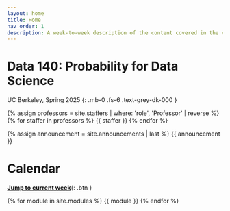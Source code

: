 ```yaml
---
layout: home
title: Home
nav_order: 1
description: A week-to-week description of the content covered in the course.
---
```


# Data 140: Probability for Data Science
UC Berkeley, Spring 2025
{: .mb-0 .fs-6 .text-grey-dk-000 }

<div>
{% assign professors = site.staffers | where: 'role', 'Professor' | reverse %}
    <div class="role">
        {% for staffer in professors %}
        {{ staffer }}
        {% endfor %}
    </div>
</div>

{% assign announcement = site.announcements | last %}
{{ announcement }}

# Calendar
[**Jump to current week**](#week-8-densities-and-transformations){: .btn } 

{% for module in site.modules %}
{{ module }}
{% endfor %}
